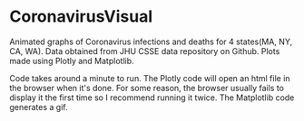 # CoronavirusVisual
Animated graphs of Coronavirus infections and deaths for 4 states(MA, NY, CA, WA). Data obtained from JHU CSSE data repository on Github. Plots made using Plotly and Matplotlib. 

Code takes around a minute to run. The Plotly code will open an html file in the browser when it's done. For some reason, the browser usually fails to display it the first time so I recommend running it twice. The Matplotlib code generates a gif. 
